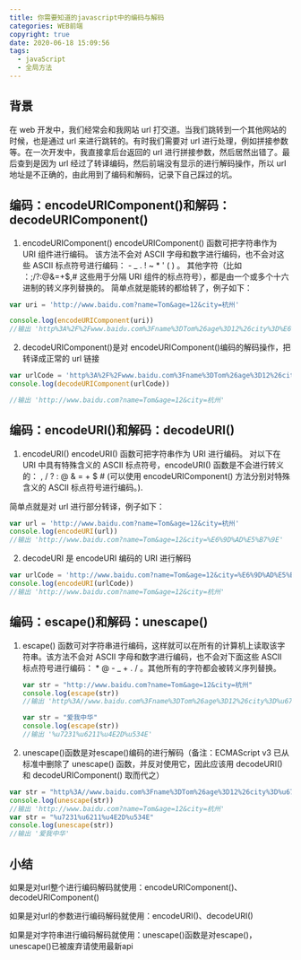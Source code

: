 ```yaml
---
title: 你需要知道的javascript中的编码与解码
categories: WEB前端
copyright: true
date: 2020-06-18 15:09:56
tags:
  - javaScript
  - 全局方法
---
```


## 背景

在 web 开发中，我们经常会和我网站 url 打交道。当我们跳转到一个其他网站的时候，也是通过 url 来进行跳转的。有时我们需要对 url 进行处理，例如拼接参数等。在一次开发中，我直接拿后台返回的 url 进行拼接参数，然后居然出错了。最后查到是因为 url 经过了转译编码，然后前端没有显示的进行解码操作，所以 url 地址是不正确的，由此用到了编码和解码，记录下自己踩过的坑。<!--more-->

## 编码：encodeURIComponent()和解码：decodeURIComponent()

1. encodeURIComponent()
   encodeURIComponent() 函数可把字符串作为 URI 组件进行编码。
   该方法不会对 ASCII 字母和数字进行编码，也不会对这些 ASCII 标点符号进行编码： - \_ . ! ~ \* ' ( ) 。
   其他字符（比如 ：;/?:@&=+\$,# 这些用于分隔 URI 组件的标点符号），都是由一个或多个十六进制的转义序列替换的。
   简单点就是能转的都给转了，例子如下：

```js
var uri = 'http://www.baidu.com?name=Tom&age=12&city=杭州'

console.log(encodeURIComponent(uri))
//输出 'http%3A%2F%2Fwww.baidu.com%3Fname%3DTom%26age%3D12%26city%3D%E6%9D%AD%E5%B7%9E'
```

2. decodeURIComponent()是对 encodeURIComponent()编码的解码操作，把转译成正常的 url 链接

```js
var urlCode = 'http%3A%2F%2Fwww.baidu.com%3Fname%3DTom%26age%3D12%26city%3D%E6%9D%AD%E5%B7%9E'
console.log(decodeURIComponent(urlCode))

//输出 'http://www.baidu.com?name=Tom&age=12&city=杭州'
```

## 编码：encodeURI()和解码：decodeURI()

1. encodeURI()
   encodeURI() 函数可把字符串作为 URI 进行编码。
   对以下在 URI 中具有特殊含义的 ASCII 标点符号，encodeURI() 函数是不会进行转义的： , / ? : @ & = + \$ # (可以使用 encodeURIComponent() 方法分别对特殊含义的 ASCII 标点符号进行编码。).

简单点就是对 url 进行部分转译，例子如下：

```js
var url = 'http://www.baidu.com?name=Tom&age=12&city=杭州'
console.log(encodeURI(url))
//输出 'http://www.baidu.com?name=Tom&age=12&city=%E6%9D%AD%E5%B7%9E'
```

2. decodeURI 是 encodeURI 编码的 URI 进行解码

```js
var urlCode = 'http://www.baidu.com?name=Tom&age=12&city=%E6%9D%AD%E5%B7%9E'
console.log(encodeURI(urlCode))
//输出 'http://www.baidu.com?name=Tom&age=12&city=杭州'
```

## 编码：escape()和解码：unescape()

1. escape() 函数可对字符串进行编码，这样就可以在所有的计算机上读取该字符串。该方法不会对 ASCII 字母和数字进行编码，也不会对下面这些 ASCII 标点符号进行编码： * @ - _ + . / 。其他所有的字符都会被转义序列替换。

   ```javascript
   var str = "http://www.baidu.com?name=Tom&age=12&city=杭州"
   console.log(escape(str))
   //输出 'http%3A//www.baidu.com%3Fname%3DTom%26age%3D12%26city%3D%u676D%u5DDE'
   
   var str = "爱我中华"
   console.log(escape(str))
   //输出 '%u7231%u6211%u4E2D%u534E'
   ```

2. unescape()函数是对escape()编码的进行解码（备注：ECMAScript v3 已从标准中删除了 unescape() 函数，并反对使用它，因此应该用 decodeURI() 和 decodeURIComponent() 取而代之）

```javascript
var str = "http%3A//www.baidu.com%3Fname%3DTom%26age%3D12%26city%3D%u676D%u5DDE"
console.log(unescape(str))
//输出 'http://www.baidu.com?name=Tom&age=12&city=杭州'
var str = "%u7231%u6211%u4E2D%u534E"
console.log(unescape(str))
//输出 '爱我中华'
```

## 小结

如果是对url整个进行编码解码就使用：encodeURIComponent()、decodeURIComponent()

如果是对url的参数进行编码解码就使用：encodeURI()、decodeURI()

如果是对字符串进行编码解码就使用：unescape()函数是对escape()，unescape()已被废弃请使用最新api